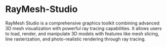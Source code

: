 # RayMesh-Studio
RayMesh Studio is a comprehensive graphics toolkit combining advanced 3D mesh visualization with powerful ray tracing capabilities. It allows users to load, render, and manipulate 3D models with features like mesh slicing, line rasterization, and photo-realistic rendering through ray tracing.
